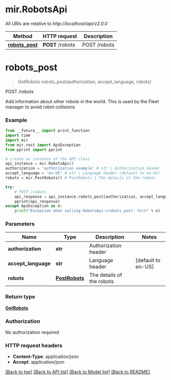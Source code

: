 # mir.RobotsApi

All URIs are relative to *http://localhost/api/v2.0.0*

Method | HTTP request | Description
------------- | ------------- | -------------
[**robots_post**](RobotsApi.md#robots_post) | **POST** /robots | POST /robots


# **robots_post**
> GetRobots robots_post(authorization, accept_language, robots)

POST /robots

Add information about other robots in the world. This is used by the Fleet manager to avoid robot collisions

### Example
```python
from __future__ import print_function
import time
import mir
from mir.rest import ApiException
from pprint import pprint

# create an instance of the API class
api_instance = mir.RobotsApi()
authorization = 'authorization_example' # str | Authorization header
accept_language = 'en-US' # str | Language header (default to en-US)
robots = mir.PostRobots() # PostRobots | The details of the robots

try:
    # POST /robots
    api_response = api_instance.robots_post(authorization, accept_language, robots)
    pprint(api_response)
except ApiException as e:
    print("Exception when calling RobotsApi->robots_post: %s\n" % e)
```

### Parameters

Name | Type | Description  | Notes
------------- | ------------- | ------------- | -------------
 **authorization** | **str**| Authorization header | 
 **accept_language** | **str**| Language header | [default to en-US]
 **robots** | [**PostRobots**](PostRobots.md)| The details of the robots | 

### Return type

[**GetRobots**](GetRobots.md)

### Authorization

No authorization required

### HTTP request headers

 - **Content-Type**: application/json
 - **Accept**: application/json

[[Back to top]](#) [[Back to API list]](../README.md#documentation-for-api-endpoints) [[Back to Model list]](../README.md#documentation-for-models) [[Back to README]](../README.md)

